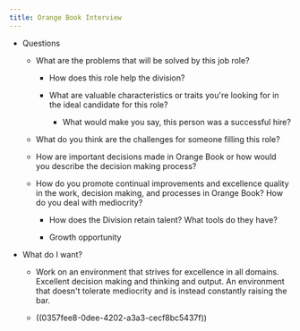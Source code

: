 ```yaml
---
title: Orange Book Interview
---
```


- Questions
	 - What are the problems that will be solved by this job role?
		 - How does this role help the division?

		 - What are valuable characteristics or traits you're looking for in the ideal candidate for this role?
			 - What would make you say, this person was a successful hire?

	 - What do you think are the challenges for someone filling this role?

	 - How are important decisions made in Orange Book or how would you describe the decision making process?

	 - How do you promote continual improvements and excellence quality in the work, decision making, and processes in Orange Book? How do you deal with mediocrity? 
		 - How does the Division retain talent? What tools do they have?

		 - Growth opportunity

- What do I want?
	 - Work on an environment that strives for excellence in all domains. Excellent decision making and thinking and output. An environment that doesn't tolerate mediocrity and is instead constantly raising the bar.

	 - ((0357fee8-0dee-4202-a3a3-cecf8bc5437f))
